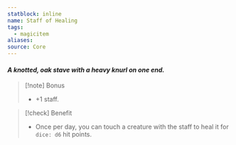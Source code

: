 ```yaml
---
statblock: inline
name: Staff of Healing
tags:
  - magicitem
aliases: 
source: Core
---
```

#### *A knotted, oak stave with a heavy knurl on one end.*

>[!note] Bonus
>- +1 staff.

>[!check] Benefit
>- Once per day, you can touch a creature with the staff to heal it for `dice: d6` hit points.

